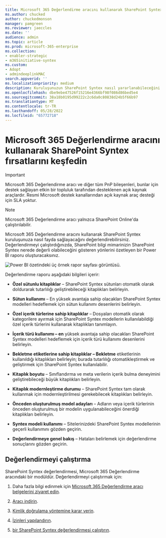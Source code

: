 ```yaml
---
title: Microsoft 365 Değerlendirme aracını kullanarak SharePoint Syntex fırsatlarını keşfedin
ms.author: chucked
author: chuckedmonson
manager: pamgreen
ms.reviewer: jaeccles
ms.date: ''
audience: admin
ms.topic: article
ms.prod: microsoft-365-enterprise
ms.collection:
- enabler-strategic
- m365initiative-syntex
ms.custom:
- Adopt
- admindeeplinkMAC
search.appverid: ''
ms.localizationpriority: medium
description: Kuruluşunuzun SharePoint Syntex nasıl yararlanabileceğini görmek için benimseme değerlendirme aracını kullanmayı öğrenin.
ms.openlocfilehash: dbe9ebe47526f15216e4366bf98f086d86bed5e4
ms.sourcegitcommit: 38a18b0195d99222c2c6da0c80838d24b5f66b97
ms.translationtype: MT
ms.contentlocale: tr-TR
ms.lasthandoff: 05/28/2022
ms.locfileid: "65772718"
---
```

# <a name="discover-opportunities-in-sharepoint-syntex-by-using-the-microsoft-365-assessment-tool"></a>Microsoft 365 Değerlendirme aracını kullanarak SharePoint Syntex fırsatlarını keşfedin

> [!IMPORTANT]
> Microsoft 365 Değerlendirme aracı ve diğer tüm PnP bileşenleri, bunlar için destek sağlayan etkin bir topluluk tarafından desteklenen açık kaynak araçlardır. Resmi Microsoft destek kanallarından açık kaynak araç desteği için SLA yoktur. 

> [!NOTE]
> Microsoft 365 Değerlendirme aracı yalnızca SharePoint Online'da çalıştırılabilir. 

Microsoft 365 Değerlendirme aracını kullanarak SharePoint Syntex kuruluşunuza nasıl fayda sağlayacağını değerlendirebilirsiniz. Değerlendirmeyi çalıştırdığınızda, SharePoint bilgi mimarinizin SharePoint Syntex nerede değerli olabileceğini gösteren yönlerini özetleyen bir Power BI raporu oluşturacaksınız.

![Power BI özetindeki üç örnek rapor sayfası görüntüsü.](../media/content-understanding/assessment-tool-reports.png)

Değerlendirme raporu aşağıdaki bilgileri içerir: 

- **Özel sütunlu kitaplıklar** – SharePoint Syntex sütunları otomatik olarak doldurarak tutarlılığı geliştirebileceği kitaplıkları belirleyin. 

- **Sütun kullanımı** – En yüksek avantaja sahip olacakları SharePoint Syntex modelleri hedeflemek için sütun kullanımı desenlerini belirleyin. 

- **Özel içerik türlerine sahip kitaplıklar** – Dosyaları otomatik olarak kategorilere ayırmak için SharePoint Syntex modellerin kullanılabildiği özel içerik türlerini kullanarak kitaplıkları tanımlayın. 

- **İçerik türü kullanımı – en** yüksek avantaja sahip olacakları SharePoint Syntex modelleri hedeflemek için içerik türü kullanımı desenlerini belirleyin. 

- **Bekletme etiketlerine sahip kitaplıklar – Bekletme** etiketlerinin kullanıldığı kitaplıkları belirleyin; burada tutarlılığı otomatikleştirmek ve geliştirmek için SharePoint Syntex kullanılabilir. 

- **Kitaplık boyutu** – Sınıflandırma ve meta verilerin içerik bulma deneyimini geliştirebileceği büyük kitaplıkları belirleyin. 

- **Kitaplık modernleştirme durumu** – SharePoint Syntex tam olarak kullanmak için modernleştirilmesi gerekebilecek kitaplıkları belirleyin. 

- **Önceden oluşturulmuş model adayları** – Adların veya içerik türlerinin önceden oluşturulmuş bir modelin uygulanabileceğini önerdiği kitaplıkları belirleyin. 

- **Syntex modeli kullanımı** – Sitelerinizdeki SharePoint Syntex modellerinin geçerli kullanımını gözden geçirin. 

- **Değerlendirmeye genel bakış** – Hataları belirlemek için değerlendirme sonuçlarını gözden geçirin. 

## <a name="run-the-assessment"></a>Değerlendirmeyi çalıştırma

SharePoint Syntex değerlendirmesi, Microsoft 365 Değerlendirme aracındaki bir modüldür. Değerlendirmeyi çalıştırmak için: 

1. Daha fazla bilgi edinmek için [Microsoft 365 Değerlendirme aracı belgelerini ziyaret edin](https://pnp.github.io/pnpassessment/index.html).

2. [Aracı indirin](https://pnp.github.io/pnpassessment/using-the-assessment-tool/download.html). 

3. [Kimlik doğrulama yöntemine karar verin](https://pnp.github.io/pnpassessment/using-the-assessment-tool/setupauth.html).

4. [İzinleri yapılandırın](https://pnp.github.io/pnpassessment/sharepoint-syntex/requirements.html). 

5. [bir SharePoint Syntex değerlendirmesi çalıştırın](https://pnp.github.io/pnpassessment/sharepoint-syntex/assess.html). 

